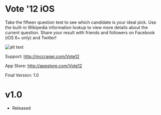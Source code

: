 Vote '12 iOS
======
Take the fifteen question test to see which candidate is your ideal pick. Use the built-in Wikipedia information lookup to view more details about the current question.
Share your result with friends and followers on Facebook (iOS 6+ only) and Twitter!

![alt text](https://github.com/patch-e/Vote12/blob/master/Vote2012/vote12_144x144.png?raw=true "Vote '12 App Icon")

Support:
http://mccrager.com/Vote12

App Store:
http://appstore.com/Vote12

Final Version: 1.0

v1.0
====
- Released
